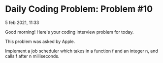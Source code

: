 # Daily Coding Problem: Problem #10 

5 feb 2021, 11:33

Good morning! Here's your coding interview problem for today.

This problem was asked by Apple.

Implement a job scheduler which takes in a function f and an integer n, and calls f after n milliseconds.
